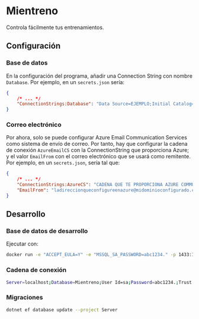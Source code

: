 # Mientreno

Controla fácilmente tus entrenamientos.

## Configuración

### Base de datos

En la configuración del programa, añadir una Connection String con nombre `Database`. Por ejemplo, en un `secrets.json` sería:

```json
{
	/* ... */
	"ConnectionStrings:Database": "Data Source=EJEMPLO;Initial Catalog=Mientreno;Integrated Security=True; Trust Server Certificate=True"
}
```

### Correo electrónico

Por ahora, solo se puede configurar Azure Email Communication Services como sistema de envío de correo. Por tanto, hay que configurar la cadena de conexión `AzureEmailCS` con la ConnectionString que proporciona Azure; y el valor `EmailFrom` con el correo electrónico que se usará como remitente. Por ejemplo, en un `secrets.json`, sería tal que:

```json
{
	/* ... */
	"ConnectionStrings:AzureCS": "CADENA QUE TE PROPORCIONA AZURE COMMUNICATION SERVICES",
	"EmailFrom": "ladireccionqueconfigureenazure@midominioconfigurado.com"
}
```

## Desarrollo

### Base de datos de desarrollo

Ejecutar con:

```bash
docker run -e "ACCEPT_EULA=Y" -e "MSSQL_SA_PASSWORD=abc1234." -p 1433:1433 -d mcr.microsoft.com/mssql/server:2022-latest
```

### Cadena de conexión
```bash
Server=localhost;Database=Mientreno;User Id=sa;Password=abc1234.;Trust Server Certificate=True;
```

### Migraciones
```bash
dotnet ef database update --project Server
```
